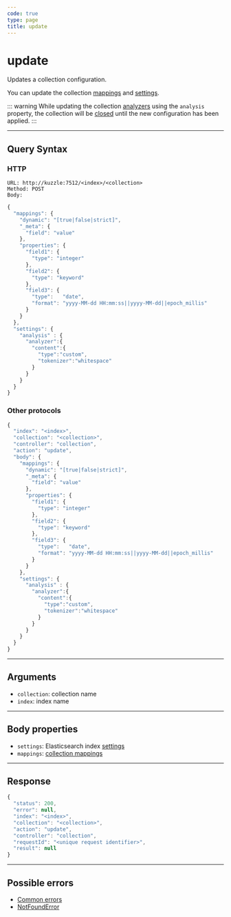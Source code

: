 ```yaml
---
code: true
type: page
title: update
---
```


# update

Updates a collection configuration.

<SinceBadge version="2.1.0" />

You can update the collection [mappings](/core/2/guides/essentials/database-mappings) and [settings](https://www.elastic.co/guide/en/elasticsearch/reference/7.5/index-modules.html#index-modules-settings).

::: warning
While updating the collection [analyzers](https://www.elastic.co/guide/en/elasticsearch/reference/7.5/analysis-custom-analyzer.html) using the `analysis` property, the collection will be [closed](https://www.elastic.co/guide/en/elasticsearch/reference/7.5/indices-close.html) until the new configuration has been applied.
:::

---

## Query Syntax

### HTTP

```http
URL: http://kuzzle:7512/<index>/<collection>
Method: POST
Body:
```

```js
{
  "mappings": {
    "dynamic": "[true|false|strict]",
    "_meta": {
      "field": "value"
    },
    "properties": {
      "field1": {
        "type": "integer"
      },
      "field2": {
        "type": "keyword"
      },
      "field3": {
        "type":   "date",
        "format": "yyyy-MM-dd HH:mm:ss||yyyy-MM-dd||epoch_millis"
      }
    }
  },
  "settings": {
    "analysis" : {
      "analyzer":{
        "content":{
          "type":"custom",
          "tokenizer":"whitespace"
        }
      }
    }
  }
}
```

### Other protocols

```js
{
  "index": "<index>",
  "collection": "<collection>",
  "controller": "collection",
  "action": "update",
  "body": {
    "mappings": {
      "dynamic": "[true|false|strict]",
      "_meta": {
        "field": "value"
      },
      "properties": {
        "field1": {
          "type": "integer"
        },
        "field2": {
          "type": "keyword"
        },
        "field3": {
          "type":   "date",
          "format": "yyyy-MM-dd HH:mm:ss||yyyy-MM-dd||epoch_millis"
        }
      }
    },
    "settings": {
      "analysis" : {
        "analyzer":{
          "content":{
            "type":"custom",
            "tokenizer":"whitespace"
          }
        }
      }
    }
  }
}
```

---

## Arguments

- `collection`: collection name
- `index`: index name

---

## Body properties

* `settings`: Elasticsearch index [settings](https://www.elastic.co/guide/en/elasticsearch/reference/7.5/index-modules.html#index-modules-settings)
* `mappings`: [collection mappings](/core/2/guides/essentials/database-mappings)

---

## Response

```js
{
  "status": 200,
  "error": null,
  "index": "<index>",
  "collection": "<collection>",
  "action": "update",
  "controller": "collection",
  "requestId": "<unique request identifier>",
  "result": null
}
```

---

## Possible errors

- [Common errors](/core/2/api/essentials/errors/handling#common-errors)
- [NotFoundError](/core/2/api/essentials/errors/handling#notfounderror)

